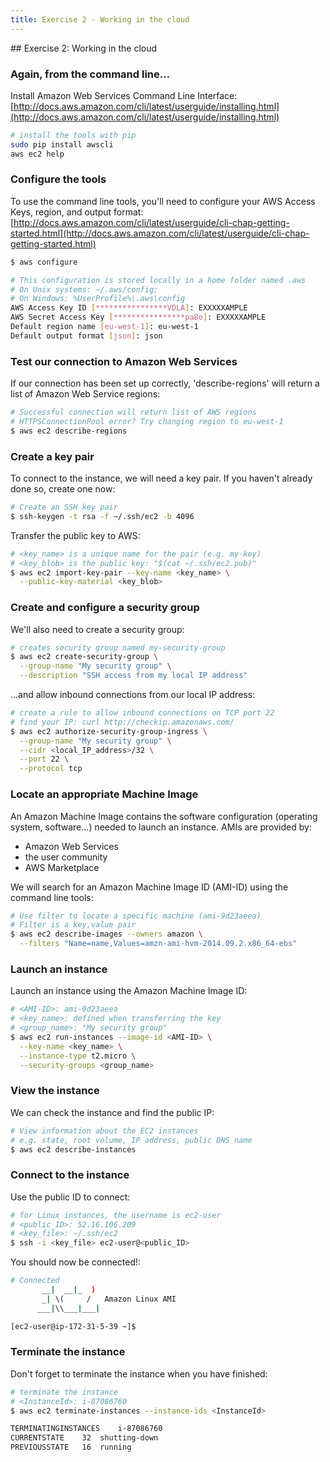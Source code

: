 ```yaml
---
title: Exercise 2 - Working in the cloud
---
```


## Exercise 2: Working in the cloud

### Again, from the command line...

Install Amazon Web Services Command Line Interface:  
[http://docs.aws.amazon.com/cli/latest/userguide/installing.html](http://docs.aws.amazon.com/cli/latest/userguide/installing.html)

``` bash
# install the tools with pip
sudo pip install awscli
aws ec2 help
```

### Configure the tools

To use the command line tools, you'll need to configure your AWS Access Keys, region, and output format:  
[http://docs.aws.amazon.com/cli/latest/userguide/cli-chap-getting-started.html](http://docs.aws.amazon.com/cli/latest/userguide/cli-chap-getting-started.html)

``` bash
$ aws configure

# This configuration is stored locally in a home folder named .aws
# On Unix systems: ~/.aws/config; 
# On Windows: %UserProfile%\.aws\config
AWS Access Key ID [****************VDLA]: EXXXXXAMPLE
AWS Secret Access Key [****************pa8o]: EXXXXXAMPLE
Default region name [eu-west-1]: eu-west-1
Default output format [json]: json
```

### Test our connection to Amazon Web Services

If our connection has been set up correctly, 'describe-regions' will return a list of Amazon Web Service regions:

``` bash
# Successful connection will return list of AWS regions
# HTTPSConnectionPool error? Try changing region to eu-west-1
$ aws ec2 describe-regions
```

### Create a key pair

To connect to the instance, we will need a key pair. If you haven't already done so, create one now:

``` bash
# Create an SSH key pair
$ ssh-keygen -t rsa -f ~/.ssh/ec2 -b 4096
```

Transfer the public key to AWS:

``` bash
# <key_name> is a unique name for the pair (e.g. my-key)
# <key_blob> is the public key: "$(cat ~/.ssh/ec2.pub)"
$ aws ec2 import-key-pair --key-name <key_name> \
  --public-key-material <key_blob>
```

### Create and configure a security group

We'll also need to create a security group:

``` bash
# creates security group named my-security-group
$ aws ec2 create-security-group \
  --group-name "My security group" \
  --description "SSH access from my local IP address"
```

...and allow inbound connections from our local IP address:

``` bash
# create a rule to allow inbound connections on TCP port 22
# find your IP: curl http://checkip.amazonaws.com/
$ aws ec2 authorize-security-group-ingress \
  --group-name "My security group" \
  --cidr <local_IP_address>/32 \
  --port 22 \
  --protocol tcp
```

### Locate an appropriate Machine Image

An Amazon Machine Image contains the software configuration (operating system, software...) needed to launch an instance. AMIs are provided by:

- Amazon Web Services
- the user community
- AWS Marketplace

We will search for an Amazon Machine Image ID (AMI-ID) using the command line tools:

``` bash
# Use filter to locate a specific machine (ami-9d23aeea)
# Filter is a key,value pair
$ aws ec2 describe-images --owners amazon \
  --filters "Name=name,Values=amzn-ami-hvm-2014.09.2.x86_64-ebs"
```

### Launch an instance

Launch an instance using the Amazon Machine Image ID:

``` bash
# <AMI-ID>: ami-9d23aeea
# <key_name>: defined when transferring the key
# <group_name>: "My security group"
$ aws ec2 run-instances --image-id <AMI-ID> \
  --key-name <key_name> \
  --instance-type t2.micro \
  --security-groups <group_name>
```

### View the instance

We can check the instance and find the public IP:

``` bash
# View information about the EC2 instances
# e.g. state, root volume, IP address, public DNS name
$ aws ec2 describe-instances
```

### Connect to the instance

Use the public ID to connect:

``` bash
# for Linux instances, the username is ec2-user
# <public_ID>: 52.16.106.209
# <key_file>: ~/.ssh/ec2
$ ssh -i <key_file> ec2-user@<public_ID>
```

You should now be connected!:

``` bash
# Connected 
       __|  __|_  )
       _| \(     /   Amazon Linux AMI
      ___|\\___|___|

[ec2-user@ip-172-31-5-39 ~]$ 
```

<!-- ### Download and run a script from the web

``` bash
# wget a file from the web (boids?)
[ec2-user@ip-172-31-5-39 ~]$ wget <url>
```
 -->

### Terminate the instance

Don't forget to terminate the instance when you have finished:

``` bash
# terminate the instance 
# <InstanceId>: i-87086760
$ aws ec2 terminate-instances --instance-ids <InstanceId>

TERMINATINGINSTANCES    i-87086760
CURRENTSTATE    32  shutting-down
PREVIOUSSTATE   16  running
```


